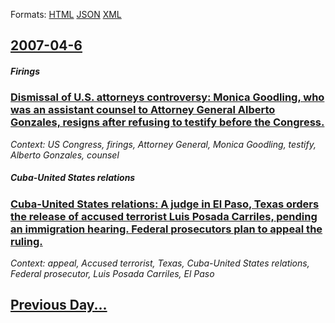 
Formats: [HTML](2007/04/6/index.html)  [JSON](2007/04/6/index.json)  [XML](2007/04/6/index.xml)  

## [2007-04-6](/news/2007/04/6/index.md)

##### Firings
### [ Dismissal of U.S. attorneys controversy: Monica Goodling, who was an assistant counsel to Attorney General Alberto Gonzales, resigns after refusing to testify before the Congress. ](/news/2007/04/6/dismissal-of-u-s-attorneys-controversy-monica-goodling-who-was-an-assistant-counsel-to-attorney-general-alberto-gonzales-resigns-after.md)
_Context: US Congress, firings, Attorney General, Monica Goodling, testify, Alberto Gonzales, counsel_

##### Cuba-United States relations
### [ Cuba-United States relations: A judge in El Paso, Texas orders the release of accused terrorist Luis Posada Carriles, pending an immigration hearing. Federal prosecutors plan to appeal the ruling. ](/news/2007/04/6/cuba-united-states-relations-a-judge-in-el-paso-texas-orders-the-release-of-accused-terrorist-luis-posada-carriles-pending-an-immigratio.md)
_Context: appeal, Accused terrorist, Texas, Cuba-United States relations, Federal prosecutor, Luis Posada Carriles, El Paso_

## [Previous Day...](/news/2007/04/5/index.md)

